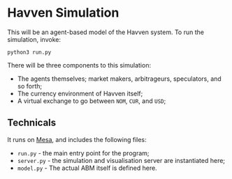 # Havven Simulation

This will be an agent-based model of the Havven system. To run the simulation, invoke:

```python3 run.py```

There will be three components to this simulation:

* The agents themselves; market makers, arbitrageurs, speculators, and so forth;
* The currency environment of Havven itself;
* A virtual exchange to go between `NOM`, `CUR`, and `USD`;

## Technicals
It runs on [Mesa](https://github.com/projectmesa/mesa), and includes the following files:

* `run.py` - the main entry point for the program;
* `server.py` - the simulation and visualisation server are instantiated here;
* `model.py` - The actual ABM itself is defined here.
